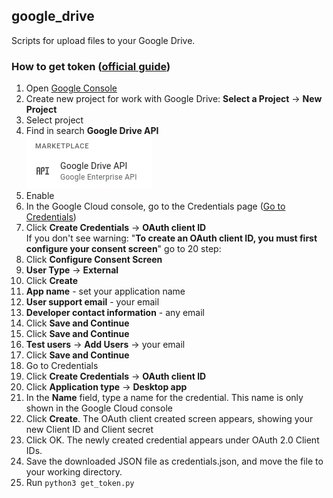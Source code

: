 ## google_drive
Scripts for upload files to your Google Drive.

### How to get token ([official guide](https://developers.google.com/drive/api/quickstart/python))
1. Open [Google Console](https://console.cloud.google.com)
2. Create new project for work with Google Drive: **Select a Project** -> **New Project**
3. Select project
4. Find in search **Google Drive API**  
![Google Drive API](readme/google_drive_api.jpg)
5. Enable
6. In the Google Cloud console, go to the Credentials page ([Go to Credentials](https://console.cloud.google.com/apis/credentials))  
7. Click **Create Credentials** -> **OAuth client ID**  
If you don't see warning: "**To create an OAuth client ID, you must first configure your consent screen**" go to 20 step:
8. Click **Configure Consent Screen**
9. **User Type** -> **External**
10. Click **Create**
11. **App name** - set your application name
12. **User support email** - your email
13. **Developer contact information** - any email
14. Click **Save and Continue**
15. Click **Save and Continue**
16. **Test users** -> **Add Users** -> your email
17. Click **Save and Continue**
18. Go to Credentials
19. Click **Create Credentials** -> **OAuth client ID**  
20. Click **Application type** -> **Desktop app**
21. In the **Name** field, type a name for the credential. This name is only shown in the Google Cloud console
22. Click **Create**. The OAuth client created screen appears, showing your new Client ID and Client secret
23. Click OK. The newly created credential appears under OAuth 2.0 Client IDs.
24. Save the downloaded JSON file as credentials.json, and move the file to your working directory.
25. Run `python3 get_token.py`
